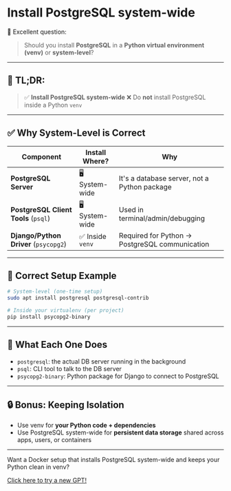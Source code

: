 # Install PostgreSQL system-wide

🧠 Excellent question:

> Should you install **PostgreSQL** in a **Python virtual environment (venv)** or **system-level**?

---

## 🧱 TL;DR:

> ✅ **Install PostgreSQL system-wide**
> ❌ Do **not** install PostgreSQL inside a Python `venv`

---

## ✅ Why System-Level is Correct

| Component                             | Install Where?  | Why                                            |
| ------------------------------------- | --------------- | ---------------------------------------------- |
| **PostgreSQL Server**                 | 🖥️ System-wide | It's a database server, not a Python package   |
| **PostgreSQL Client Tools** (`psql`)  | 🖥️ System-wide | Used in terminal/admin/debugging               |
| **Django/Python Driver** (`psycopg2`) | ✅ Inside `venv` | Required for Python → PostgreSQL communication |

---

## 🧩 Correct Setup Example

```bash
# System-level (one-time setup)
sudo apt install postgresql postgresql-contrib

# Inside your virtualenv (per project)
pip install psycopg2-binary
```

---

## 🧠 What Each One Does

* `postgresql`: the actual DB server running in the background
* `psql`: CLI tool to talk to the DB server
* `psycopg2-binary`: Python package for Django to connect to PostgreSQL

---

## 🔒 Bonus: Keeping Isolation

* Use venv for **your Python code + dependencies**
* Use PostgreSQL system-wide for **persistent data storage** shared across apps, users, or containers

---

Want a Docker setup that installs PostgreSQL system-wide and keeps your Python clean in venv?

[Click here to try a new GPT!](https://f614.short.gy/Code)
